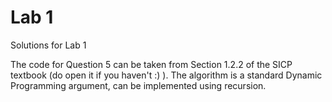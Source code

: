 # Lab 1

Solutions for Lab 1 

The code for Question 5 can be taken from Section 1.2.2 of the SICP textbook (do open it if you haven't :) ). The algorithm is a standard Dynamic Programming argument, can be implemented using recursion.